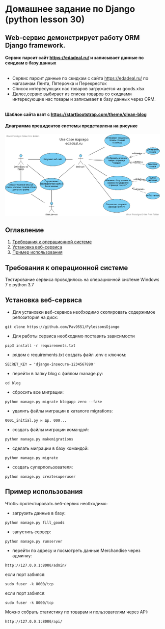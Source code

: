 # Домашнее задание по Django (python lesson 30)

## Web-сервис демонстрирует работу ORM Django framework.
#### Сервис парсит сайт https://edadeal.ru/ и записывает данные по скидкам в базу данных
```
```
- Сервис парсит данные по скидкам с сайта https://edadeal.ru/ по магазинам Лента, Пятерочка и Перекресток
- Список интересующих нас товаров загружается из goods.xlsx
- Далее,сервис выбирает из списка товаров со скидками интересующие нас товары и записывает в базу данных через ORM.

```
```
#### Шаблон сайта взят с https://startbootstrap.com/theme/clean-blog
#### Диаграмма прецидентов системы представлена на рисунке
![Alt-текст](https://github.com/Pav9551/PylessonsDjango/blob/master/uses_case.png "use case")
## Оглавление

1. [Требования к операционной системе](#Требования-к-операционной-системе)
2. [Установка веб-сервиса](#Установка-веб-сервиса)
3. [Пример использования](#Пример-использования)

## Требования к операционной системе
Тестирование сервиса проводилось на операционной системе Windows 7 c python 3.7</sup>

## Установка веб-сервиса
 - Для установки веб-сервиса необходимо скопировать содержимое репозитория на диск:
```curl   
git clone https://github.com/Pav9551/PylessonsDjango
```
 - Для работы сервиса необходимо поставить зависимости
```curl   
pip3 install -r requirements.txt
```
 - рядом с requirements.txt создать файл .env c ключом:
```curl 
SECRET_KEY = 'django-insecure-1234567890'
 ```

 - перейти в папку blog с файлом manage.py:
```curl 
cd blog
 ```

 - сбросить все миграции:
```curl 
python manage.py migrate blogapp zero --fake
```
 - удалить файлы миграции в каталоге migrations:
```curl 
0001_initial.py и др. 000...
```
 - создать файлы миграции командой:
```curl 
python manage.py makemigrations
```
 - сделать миграции в базу командой:
```curl 
python manage.py migrate
```
 - создать суперпользователя:
```curl 
python manage.py createsuperuser
```
## Пример использования
Чтобы протестировать веб-сервис необходимо:
 - загрузить данные в базу:
```curl 
python manage.py fill_goods
```
 - запустить сервер:
```curl 
python manage.py runserver
```
 - перейти по адресу и посмотреть данные Merchandise через админку:
```curl 
http://127.0.0.1:8000/admin/
```

если порт забился:
```curl 
sudo fuser -k 8000/tcp
```


если порт забился:
```curl 
sudo fuser -k 8000/tcp
```
Можно собрать статистику по товарам и пользователям через API:
```curl 
http://127.0.0.1:8000/api/
```









